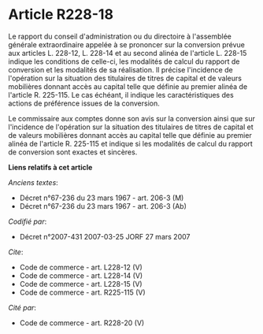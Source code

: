 # Article R228-18

Le rapport du conseil d'administration ou du directoire à l'assemblée générale extraordinaire appelée à se prononcer sur la
conversion prévue aux articles L. 228-12, L. 228-14 et au second alinéa de l'article L. 228-15 indique les conditions de
celle-ci, les modalités de calcul du rapport de conversion et les modalités de sa réalisation. Il précise l'incidence de
l'opération sur la situation des titulaires de titres de capital et de valeurs mobilières donnant accès au capital telle que
définie au premier alinéa de l'article R. 225-115. Le cas échéant, il indique les caractéristiques des actions de préférence
issues de la conversion. 

Le commissaire aux comptes donne son avis sur la conversion ainsi que sur l'incidence de l'opération sur la situation des
titulaires de titres de capital et de valeurs mobilières donnant accès au capital telle que définie au premier alinéa de
l'article R. 225-115 et indique si les modalités de calcul du rapport de conversion sont exactes et sincères.

**Liens relatifs à cet article**

_Anciens textes_:

  - Décret n°67-236 du 23 mars 1967 - art. 206-3 (M)
  - Décret n°67-236 du 23 mars 1967 - art. 206-3 (Ab)

_Codifié par_:

  - Décret n°2007-431 2007-03-25 JORF 27 mars 2007

_Cite_:

  - Code de commerce - art. L228-12 (V)
  - Code de commerce - art. L228-14 (V)
  - Code de commerce - art. L228-15 (V)
  - Code de commerce - art. R225-115 (V)

_Cité par_:

  - Code de commerce - art. R228-20 (V)
